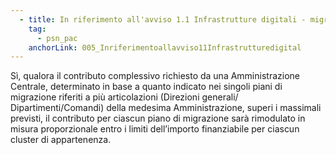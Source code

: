 ```yaml
---
  - title: In riferimento all'avviso 1.1 Infrastrutture digitali - migrazione PSN - PAC Pilota, è possibile accedere al finanziamento in caso di realizzazione delle attività, con l'ausilio di fondi pubblici,nazionali, regionali o europei prima della pubblicazione dell'Avviso ?
    tag:
      - psn_pac
    anchorLink: 005_Inriferimentoallavviso11Infrastrutturedigital
---
```


Sì, qualora il contributo complessivo richiesto da una Amministrazione Centrale, determinato in base a quanto indicato nei singoli piani di migrazione riferiti a più articolazioni (Direzioni generali/ Dipartimenti/Comandi) della medesima Amministrazione, superi i massimali previsti, il contributo per ciascun piano di migrazione sarà rimodulato in misura proporzionale entro i limiti dell’importo finanziabile per ciascun cluster di appartenenza.
